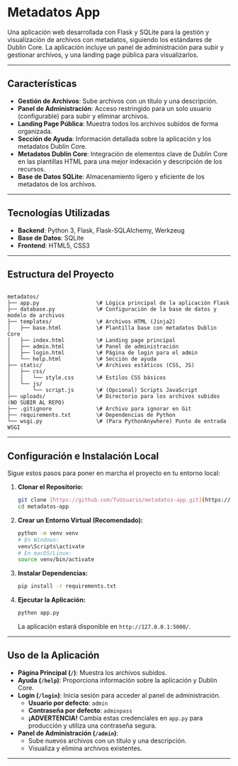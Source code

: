 # Metadatos App

Una aplicación web desarrollada con Flask y SQLite para la gestión y visualización de archivos con metadatos, siguiendo los estándares de Dublin Core. La aplicación incluye un panel de administración para subir y gestionar archivos, y una landing page pública para visualizarlos.

---

## **Características**

* **Gestión de Archivos**: Sube archivos con un título y una descripción.
* **Panel de Administración**: Acceso restringido para un solo usuario (configurable) para subir y eliminar archivos.
* **Landing Page Pública**: Muestra todos los archivos subidos de forma organizada.
* **Sección de Ayuda**: Información detallada sobre la aplicación y los metadatos Dublin Core.
* **Metadatos Dublin Core**: Integración de elementos clave de Dublin Core en las plantillas HTML para una mejor indexación y descripción de los recursos.
* **Base de Datos SQLite**: Almacenamiento ligero y eficiente de los metadatos de los archivos.

---

## **Tecnologías Utilizadas**

* **Backend**: Python 3, Flask, Flask-SQLAlchemy, Werkzeug
* **Base de Datos**: SQLite
* **Frontend**: HTML5, CSS3

---

## **Estructura del Proyecto**

```

metadatos/
├── app.py                  \# Lógica principal de la aplicación Flask
├── database.py             \# Configuración de la base de datos y modelo de archivos
├── templates/              \# Archivos HTML (Jinja2)
│   ├── base.html           \# Plantilla base con metadatos Dublin Core
│   ├── index.html          \# Landing page principal
│   ├── admin.html          \# Panel de administración
│   ├── login.html          \# Página de login para el admin
│   └── help.html           \# Sección de ayuda
├── static/                 \# Archivos estáticos (CSS, JS)
│   ├── css/
│   │   └── style.css       \# Estilos CSS básicos
│   └── js/
│       └── script.js       \# (Opcional) Scripts JavaScript
├── uploads/                \# Directorio para los archivos subidos (NO SUBIR AL REPO)
├── .gitignore              \# Archivo para ignorar en Git
├── requirements.txt        \# Dependencias de Python
└── wsgi.py                 \# (Para PythonAnywhere) Punto de entrada WSGI

````

---

## **Configuración e Instalación Local**

Sigue estos pasos para poner en marcha el proyecto en tu entorno local:

1.  **Clonar el Repositorio:**
    ```bash
    git clone [https://github.com/TuUsuario/metadatos-app.git](https://github.com/TuUsuario/metadatos-app.git)
    cd metadatos-app
    ```

2.  **Crear un Entorno Virtual (Recomendado):**
    ```bash
    python -m venv venv
    # En Windows:
    venv\Scripts\activate
    # En macOS/Linux:
    source venv/bin/activate
    ```

3.  **Instalar Dependencias:**
    ```bash
    pip install -r requirements.txt
    ```

4.  **Ejecutar la Aplicación:**
    ```bash
    python app.py
    ```
    La aplicación estará disponible en `http://127.0.0.1:5000/`.

---

## **Uso de la Aplicación**

* **Página Principal (`/`)**: Muestra los archivos subidos.
* **Ayuda (`/help`)**: Proporciona información sobre la aplicación y Dublin Core.
* **Login (`/login`)**: Inicia sesión para acceder al panel de administración.
    * **Usuario por defecto**: `admin`
    * **Contraseña por defecto**: `adminpass`
    * **¡ADVERTENCIA!** Cambia estas credenciales en `app.py` para producción y utiliza una contraseña segura.
* **Panel de Administración (`/admin`)**:
    * Sube nuevos archivos con un título y una descripción.
    * Visualiza y elimina archivos existentes.

---

